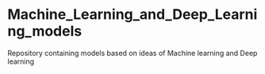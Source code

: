 # Machine_Learning_and_Deep_Learning_models
Repository containing models based on ideas of Machine learning and Deep learning
